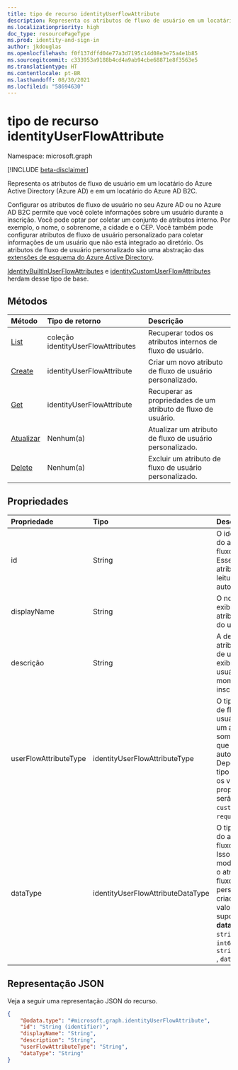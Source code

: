 ```yaml
---
title: tipo de recurso identityUserFlowAttribute
description: Representa os atributos de fluxo de usuário em um locatário do Azure Active Directory e em um locatário do Azure AD B2C.
ms.localizationpriority: high
doc_type: resourcePageType
ms.prod: identity-and-sign-in
author: jkdouglas
ms.openlocfilehash: f0f137dffd04e77a3d7195c14d08e3e75a4e1b85
ms.sourcegitcommit: c333953a9188b4cd4a9ab94cbe68871e8f3563e5
ms.translationtype: HT
ms.contentlocale: pt-BR
ms.lasthandoff: 08/30/2021
ms.locfileid: "58694630"
---
```

# <a name="identityuserflowattribute-resource-type"></a>tipo de recurso identityUserFlowAttribute

Namespace: microsoft.graph

[!INCLUDE [beta-disclaimer](../../includes/beta-disclaimer.md)]

Representa os atributos de fluxo de usuário em um locatário do Azure Active Directory (Azure AD) e em um locatário do Azure AD B2C.

Configurar os atributos de fluxo de usuário no seu Azure AD ou no Azure AD B2C permite que você colete informações sobre um usuário durante a inscrição. Você pode optar por coletar um conjunto de atributos interno. Por exemplo, o nome, o sobrenome, a cidade e o CEP. Você também pode configurar atributos de fluxo de usuário personalizado para coletar informações de um usuário que não está integrado ao diretório. Os atributos de fluxo de usuário personalizado são uma abstração das [extensões de esquema do Azure Active Directory](/azure/active-directory/develop/active-directory-schema-extensions).

[IdentityBuiltInUserFlowAttributes](../resources/identitybuiltinuserflowattribute.md) e [identityCustomUserFlowAttributes](../resources/identitycustomuserflowattribute.md) herdam desse tipo de base.

## <a name="methods"></a>Métodos

| Método       | Tipo de retorno  |Descrição|
|:---------------|:--------|:----------|
|[List](../api/identityuserflowattribute-list.md)|coleção identityUserFlowAttributes |Recuperar todos os atributos internos de fluxo de usuário.|
|[Create](../api/identityuserflowattribute-post.md)|identityUserFlowAttribute|Criar um novo atributo de fluxo de usuário personalizado.|
|[Get](../api/identityuserflowattribute-get.md) |identityUserFlowAttribute|Recuperar as propriedades de um atributo de fluxo de usuário.|
|[Atualizar](../api/identityuserflowattribute-update.md)|Nenhum(a)|Atualizar um atributo de fluxo de usuário personalizado.|
|[Delete](../api/identityuserflowattribute-delete.md)|Nenhum(a)|Excluir um atributo de fluxo de usuário personalizado.|

## <a name="properties"></a>Propriedades

|Propriedade|Tipo|Descrição|
|:---------------|:--------|:----------|
|id|String|O identificador do atributo de fluxo do usuário. Esse é um atributo somente leitura criado automaticamente.|
|displayName|String|O nome de exibição do atributo de fluxo do usuário.|
|descrição|String|A descrição do atributo de fluxo de usuário exibido para o usuário no momento da inscrição.|
|userFlowAttributeType|identityUserFlowAttributeType|O tipo do atributo de fluxo do usuário. Esse é um atributo somente leitura que é definido automaticamente. Dependendo do tipo de atributo, os valores desta propriedade serão `builtIn`, `custom` ou `required`.|
|dataType|identityUserFlowAttributeDataType|O tipo de dados do atributo de fluxo do usuário. Isso não pode ser modificado após o atributo de fluxo de usuário personalizado ser criado. Os valores suportados para **dataType** são: `string` , `boolean` , `int64` , `stringCollection` , `dateTime`.|

## <a name="json-representation"></a>Representação JSON

Veja a seguir uma representação JSON do recurso.

<!-- {
  "blockType": "resource",
  "@odata.type": "microsoft.graph.identityUserFlowAttribute"
} -->

```json
{
    "@odata.type": "#microsoft.graph.identityUserFlowAttribute",
    "id": "String (identifier)",
    "displayName": "String",
    "description": "String",
    "userFlowAttributeType": "String",
    "dataType": "String"
}
```
